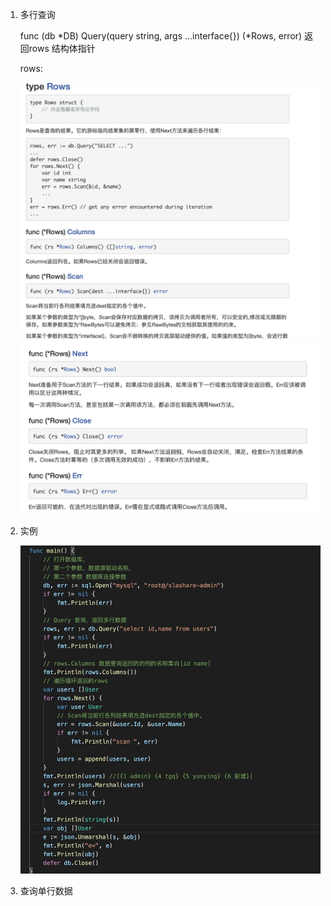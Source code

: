 
1. 多行查询

   func (db *DB) Query(query string, args ...interface{}) (*Rows, error) 返回rows 结构体指针

   rows:

   ![image](../../assets/mysql-rows.jpg)
   ![image](../../assets/mysql-rows1.jpg)

2. 实例

   ![image](../../assets/mysql-rows2.jpg)

3. 查询单行数据

    
